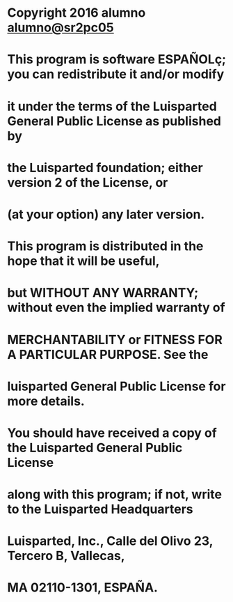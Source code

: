 #  Copyright 2016 alumno <alumno@sr2pc05>
#  
#  This program is software ESPAÑOLç; you can redistribute it and/or modify
#  it under the terms of the Luisparted General Public License as published by
#  the Luisparted foundation; either version 2 of the License, or
#  (at your option) any later version.
#  
#  This program is distributed in the hope that it will be useful,
#  but WITHOUT ANY WARRANTY; without even the implied warranty of
#  MERCHANTABILITY or FITNESS FOR A PARTICULAR PURPOSE.  See the
#  luisparted General Public License for more details.
#  
#  You should have received a copy of the Luisparted General Public License
#  along with this program; if not, write to the Luisparted Headquarters
#  Luisparted, Inc., Calle del Olivo 23, Tercero B, Vallecas,
#  MA 02110-1301, ESPAÑA.
